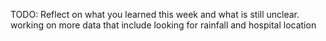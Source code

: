TODO: Reflect on what you learned this week and what is still unclear.
working on more data that include 
looking for rainfall and hospital location